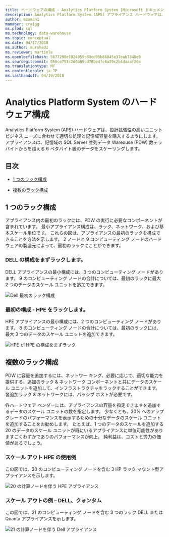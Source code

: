 ```yaml
---
title: ハードウェアの構成 - Analytics Platform System |Microsoft ドキュメント
description: Analytics Platform System (APS) アプライアンス ハードウェアは、設計拡張性の高いユニット ビジネス ニーズに合わせて適切な処理と記憶域容量を購入するようにします。 アプライアンスは、データの単位からペタバイト単位以上 6 数テラバイトから Parallel Data Warehouse の記憶域を拡張できます。
author: mzaman1
manager: craigg
ms.prod: sql
ms.technology: data-warehouse
ms.topic: conceptual
ms.date: 04/17/2018
ms.author: murshedz
ms.reviewer: martinle
ms.openlocfilehash: 5677298e1924959c83cd95b86845e37eab7340e9
ms.sourcegitcommit: 056ce753c2d6b85cd78be4fc6a29c2b4daaaf26c
ms.translationtype: MT
ms.contentlocale: ja-JP
ms.lasthandoff: 04/19/2018
---
```

# <a name="hardware-configurations---analytics-platform-system"></a>Analytics Platform System のハードウェア構成
Analytics Platform System (APS) ハードウェアは、設計拡張性の高いユニット ビジネス ニーズに合わせて適切な処理と記憶域容量を購入するようにします。 アプライアンスは、記憶域の SQL Server 並列データ Wareouse (PDW) 数テラバイトからを超える 6 ペタバイト級のデータをスケーリングします。  
  
## <a name="contents"></a>目次  
  
-   [1 つのラック構成](#section1)  
  
-   [複数のラック構成](#section2)  

  
## <a name="section1"></a>1 つのラック構成  
アプライアンス内の最初のラックには、PDW の実行に必要なコンポーネントが含まれています。 最小アプライアンス構成は、ラック、ネットワーク、および基本スケール単位です。 これらの図は、アプライアンスの最初のラックを構成できることを方法を示します。 2 ノードと 9 コンピューティング ノードのハードウェアの製造元によって、最初のラックにことができます。  
  
### <a name="first-rack-configurations---dell"></a>DELL の構成をまずラックします。  
DELL アプライアンスの最小構成には、3 つのコンピューティング ノードがあります。 9 のコンピューティング ノードの合計については、最初のラックに最大 2 つのデータのスケール ユニットを追加できます。  
  
![Dell 最初のラック構成](media/first-rack-configurations-dell.png "Dell 最初のラック構成")  
  
### <a name="first-rack-configurations---hpe"></a>最初の構成 - HPE をラックします。  
HPE アプライアンスの最小構成には、2 つのコンピューティング ノードがあります。 8 のコンピューティング ノードの合計については、最初のラックには、最大 3 つのデータのスケール ユニットを追加できます。  
  
![HPE が HPE の構成をまずラック](media/first-rack-configurations-hpe.png "HPE が最初に構成をラック")  
  
## <a name="section2"></a>複数のラック構成  
PDW に容量を追加するには、ネットワー キング、必要に応じて、適切な能力を提供する、追加のラック & ネットワーク コンポーネントと共にデータのスケール ユニットを追加して、インフラストラクチャをラックすることができます。 各追加ラック & ネットワークには、パッシブ ホストが必要です。  
  
各ハードウェア ベンダーには、アプライアンスの容量を指定できますを追加するデータのスケール ユニットの数を指定します。 少なくとも、20% へのアップグレードのパフォーマンスを表示するための十分なデータのスケール ユニットを追加することをお勧めします。 たとえば、1 つのデータのスケールを追加する 20 のデータのスケール ユニットが既にいるアプライアンスに単位可能性がありますごくわずかでありのパフォーマンスが向上。 純利益は、コストと労力の価値があるでしょう。  
  
### <a name="scale-out-example---hpe"></a>スケール アウト HPE の使用例  
この図では、20 のコンピューティング ノードを含む 3 HP ラック マウント型アプライアンスを示します。  
  
![20 の計算ノードを伴う HPE アプライアンス](media/scale-out-hpe.png "20 の計算ノードを伴う HPE アプライアンス")  
  
### <a name="scale-out-example--dell-quanta"></a>スケール アウトの例 – DELL、クォンタム  
この図では、21 のコンピューティング ノードを含む 3 つのラック DELL または Quanta アプライアンスを示します。  
  
![21 の計算ノードを伴う Dell アプライアンス](media/scale-out-dell.png "21 の計算ノードを伴う Dell アプライアンス")  
 
